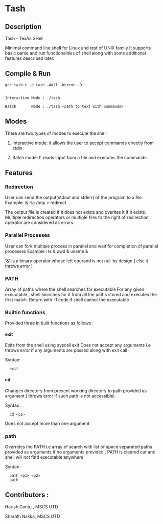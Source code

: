 # Tash

## Description

Tash - TexAs SHell

Minimal command line shell for Linux and rest of UNIX family
It supports basic parse and run functionalities of shell along with some additional features
described later.

## Compile & Run

```
gcc tash.c -o tash -Wall -Werror -O


Interactive Mode : ./tash

Batch       Mode : ./tash <path to text with commands>
```


## Modes

There are two types of modes to execute the shell

  1. Interactive mode: It allows the user to accept commands directly from stdin

  2. Batch mode: It reads input from a file and executes the commands.

## Features 

### Redirection
  User can send the output(stdout and stderr) of the program to a file.
  Example:  ls -la /tmp > redirect

  The output file is created if it does not exists and overites it if it exists.
  Multiple redirection operators or multiple files to the right of redirection operator are considered as errors.

### Parallel Processes
  User can fork multiple process in parallel and wait for completion of parallel processes
  Example : ls & pwd & uname &

  '&' is a binary operator whose left operand is not null by design ( else it throws error )

### PATH
  Array of paths where the shell searches for executable
  For any given executable , shell searches for it from all the paths stored and executes the first
  match.
  Return with -1 code if shell cannot the executable

### Builtin functions
  
  Provided three in built functions as follows :

#### exit
  Exits from the shell using syscall exit
  Does not accept any arguments i.e throws error if any arguments are passed along with exit call

  Syntax:
  ```
    exit
  ```

#### cd 
  Changes directory from present working directory to path provided as argument ( throws error if
  such path is not accessible)

  Syntax :  
  ```
    cd <p1>
  ```

  Does not accept more than one argument

### path
  Overrides the PATH i.e array of search with list of space separated paths provided as arguments
  If no arguments provided , PATH is cleared out and shell will not find executable anywhere

  Syntax : 
  ```
    path <p1> <p2> 
    path
  ```

## Contributors :

  Harish Gontu , MSCS UTD

  Sharath Nakka, MSCS UTD
